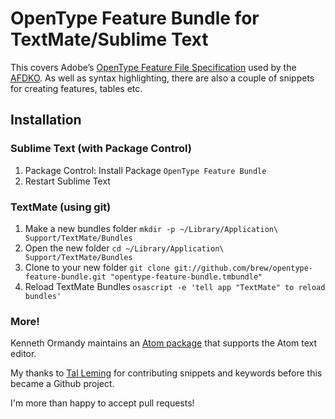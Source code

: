 # OpenType Feature Bundle for TextMate/Sublime Text

This covers Adobe’s [OpenType Feature File Specification](https://www.adobe.com/devnet/opentype/afdko/topic_feature_file_syntax.html) used by the [AFDKO](https://github.com/adobe-type-tools/afdko). As well as syntax highlighting, there are also a couple of snippets for creating features, tables etc.

## Installation

### Sublime Text (with Package Control)

1. Package Control: Install Package `OpenType Feature Bundle`
2. Restart Sublime Text

### TextMate (using git)

1. Make a new bundles folder `mkdir -p ~/Library/Application\ Support/TextMate/Bundles`
2. Open the new folder `cd ~/Library/Application\ Support/TextMate/Bundles`
3. Clone to your new folder `git clone git://github.com/brew/opentype-feature-bundle.git "opentype-feature-bundle.tmbundle"`
4. Reload TextMate Bundles `osascript -e 'tell app "TextMate" to reload bundles'`

### More!

Kenneth Ormandy maintains an [Atom package](https://github.com/kennethormandy/opentype-feature-bundle) that supports the Atom text editor.

My thanks to [Tal Leming](http://www.typesupply.com/) for contributing snippets and keywords before this became a Github project.

I'm more than happy to accept pull requests!
